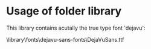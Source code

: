 # Usage of folder library

This library contains acutally the
true type font 'dejavu':

\library\fonts\dejavu-sans-fonts\DejaVuSans.ttf